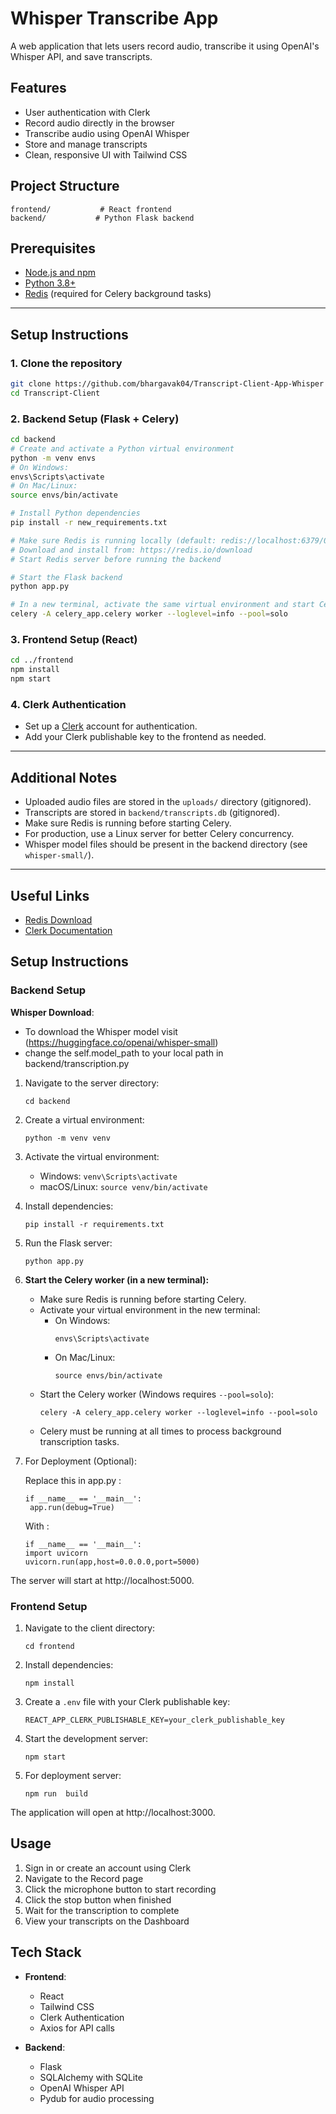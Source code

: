 # Whisper Transcribe App

A web application that lets users record audio, transcribe it using OpenAI's Whisper API, and save transcripts.

## Features

- User authentication with Clerk
- Record audio directly in the browser
- Transcribe audio using OpenAI Whisper
- Store and manage transcripts
- Clean, responsive UI with Tailwind CSS

## Project Structure

```
frontend/           # React frontend
backend/           # Python Flask backend
```

## Prerequisites

- [Node.js and npm](https://nodejs.org/)
- [Python 3.8+](https://www.python.org/downloads/)
- [Redis](https://redis.io/download) (required for Celery background tasks)

---

## Setup Instructions

### 1. Clone the repository
```bash
git clone https://github.com/bhargavak04/Transcript-Client-App-Whisper
cd Transcript-Client
```

### 2. Backend Setup (Flask + Celery)

```bash
cd backend
# Create and activate a Python virtual environment
python -m venv envs
# On Windows:
envs\Scripts\activate
# On Mac/Linux:
source envs/bin/activate

# Install Python dependencies
pip install -r new_requirements.txt

# Make sure Redis is running locally (default: redis://localhost:6379/0)
# Download and install from: https://redis.io/download
# Start Redis server before running the backend

# Start the Flask backend
python app.py

# In a new terminal, activate the same virtual environment and start Celery worker:
celery -A celery_app.celery worker --loglevel=info --pool=solo
```

### 3. Frontend Setup (React)

```bash
cd ../frontend
npm install
npm start
```

### 4. Clerk Authentication
- Set up a [Clerk](https://clerk.com/) account for authentication.
- Add your Clerk publishable key to the frontend as needed.

---

## Additional Notes
- Uploaded audio files are stored in the `uploads/` directory (gitignored).
- Transcripts are stored in `backend/transcripts.db` (gitignored).
- Make sure Redis is running before starting Celery.
- For production, use a Linux server for better Celery concurrency.
- Whisper model files should be present in the backend directory (see `whisper-small/`).

---

## Useful Links
- [Redis Download](https://redis.io/download)
- [Clerk Documentation](https://clerk.com/docs)


## Setup Instructions

### Backend Setup

 **Whisper Download**:
   - To download the Whisper model visit (https://huggingface.co/openai/whisper-small)
   - change the self.model_path to your local path in backend/transcription.py

1. Navigate to the server directory:
   ```
   cd backend
   ```

2. Create a virtual environment:
   ```
   python -m venv venv
   ```

3. Activate the virtual environment:
   - Windows: `venv\Scripts\activate`
   - macOS/Linux: `source venv/bin/activate`

4. Install dependencies:
   ```
   pip install -r requirements.txt
   ```


6. Run the Flask server:
   ```
   python app.py
   ```

7. **Start the Celery worker (in a new terminal):**
   - Make sure Redis is running before starting Celery.
   - Activate your virtual environment in the new terminal:
     - On Windows:
       ```
       envs\Scripts\activate
       ```
     - On Mac/Linux:
       ```
       source envs/bin/activate
       ```
   - Start the Celery worker (Windows requires `--pool=solo`):
     ```
     celery -A celery_app.celery worker --loglevel=info --pool=solo
     ```
   - Celery must be running at all times to process background transcription tasks.

8. For Deployment (Optional):
   
   Replace this in app.py :
   ```
   if __name__ == '__main__':
    app.run(debug=True)
   ```
   With :
   ```
   if __name__ == '__main__':
   import uvicorn
   uvicorn.run(app,host=0.0.0.0,port=5000)
   ```
The server will start at http://localhost:5000.

### Frontend Setup

1. Navigate to the client directory:
   ```
   cd frontend
   ```

2. Install dependencies:
   ```
   npm install
   ```

3. Create a `.env` file with your Clerk publishable key:
   ```
   REACT_APP_CLERK_PUBLISHABLE_KEY=your_clerk_publishable_key
   ```

4. Start the development server:
   ```
   npm start
   ```
5. For  deployment server:
   ```
   npm run  build
   ```

The application will open at http://localhost:3000.

## Usage

1. Sign in or create an account using Clerk
2. Navigate to the Record page
3. Click the microphone button to start recording
4. Click the stop button when finished
5. Wait for the transcription to complete
6. View your transcripts on the Dashboard

## Tech Stack

- **Frontend**:
  - React
  - Tailwind CSS
  - Clerk Authentication
  - Axios for API calls

- **Backend**:
  - Flask
  - SQLAlchemy with SQLite
  - OpenAI Whisper API
  - Pydub for audio processing

